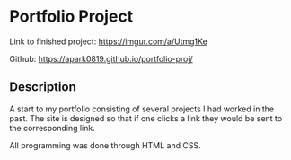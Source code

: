# Portfolio Project
Link to finished project: https://imgur.com/a/Utmg1Ke

Github: https://apark0819.github.io/portfolio-proj/

## Description
A start to my portfolio consisting of several projects I had worked in the past. The site is designed so that if one 
clicks a link they would be sent to the corresponding link.

All programming was done through HTML and CSS. 


